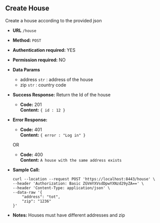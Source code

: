 **Create House**
----
Create a house according to the provided json

* **URL** `/house`
* **Method:** `POST`
*  **Authentication required:** YES
*  **Permission required:** NO

* **Data Params**
    * address  `str` : address of the house
    * zip  `str` : country code
* **Success Response:**
  Return the Id of the house
    * **Code:** 201 <br />
      **Content:** `{ id : 12 }`

* **Error Response:**
    * **Code:** 401 <br />
      **Content:** `{ error : "Log in" }`

  OR

    * **Code:** 400 <br />
      **Content:** `A house with the same address exists`

* **Sample Call:**
    ```shell
    curl --location --request POST 'https://localhost:8443/house' \
    --header 'Authorization: Basic ZGVmYXVsdDpwYXNzd29yZA==' \
    --header 'Content-Type: application/json' \
    --data-raw '{
        "address": "tot",
        "zip": "1236"
    }'
    ```
* **Notes:**
Houses must have different addresses and zip